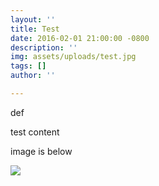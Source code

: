 ```yaml
---
layout: ''
title: Test
date: 2016-02-01 21:00:00 -0800
description: ''
img: assets/uploads/test.jpg
tags: []
author: ''

---
```

def

test content

image is below

![]({{site.baseurl}}/assets/upload/s/test.jpg)
